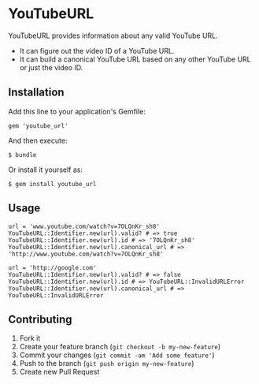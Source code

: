 # YouTubeURL

YouTubeURL provides information about any valid YouTube URL.

- It can figure out the video ID of a YouTube URL.
- It can build a canonical YouTube URL based on any other YouTube URL or just the video ID.

## Installation

Add this line to your application's Gemfile:

    gem 'youtube_url'

And then execute:

    $ bundle

Or install it yourself as:

    $ gem install youtube_url

## Usage

    url = 'www.youtube.com/watch?v=7OLQnKr_sh8'
    YouTubeURL::Identifier.new(url).valid? # => true
    YouTubeURL::Identifier.new(url).id # => '7OLQnKr_sh8'
    YouTubeURL::Identifier.new(url).canonical_url # => 'http://www.youtube.com/watch?v=7OLQnKr_sh8'

    url = 'http://google.com'
    YouTubeURL::Identifier.new(url).valid? # => false
    YouTubeURL::Identifier.new(url).id # => YouTubeURL::InvalidURLError
    YouTubeURL::Identifier.new(url).canonical_url # => YouTubeURL::InvalidURLError

## Contributing

1. Fork it
2. Create your feature branch (`git checkout -b my-new-feature`)
3. Commit your changes (`git commit -am 'Add some feature'`)
4. Push to the branch (`git push origin my-new-feature`)
5. Create new Pull Request
